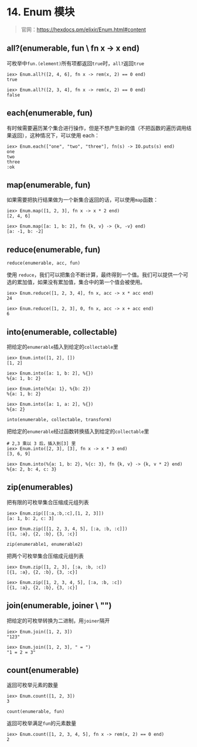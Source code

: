 # 14. Enum 模块

> 官网：https://hexdocs.pm/elixir/Enum.html#content

## all?(enumerable, fun \\ fn x -> x end)

可枚举中`fun.(element)`所有项都返回`true`时，`all?`返回`true`

```
iex> Enum.all?([2, 4, 6], fn x -> rem(x, 2) == 0 end)
true

iex> Enum.all?([2, 3, 4], fn x -> rem(x, 2) == 0 end)
false
```

## each(enumerable, fun)

有时候需要遍历某个集合进行操作，但是不想产生新的值（不把函数的遍历调用结果返回），这种情况下，可以使用 each：

```
iex> Enum.each(["one", "two", "three"], fn(s) -> IO.puts(s) end)
one
two
three
:ok
```

## map(enumerable, fun)

如果需要把执行结果做为一个新集合返回的话，可以使用`map`函数：

```
iex> Enum.map([1, 2, 3], fn x -> x * 2 end)
[2, 4, 6]

iex> Enum.map([a: 1, b: 2], fn {k, v} -> {k, -v} end)
[a: -1, b: -2]
```

## reduce(enumerable, fun)

`reduce(enumerable, acc, fun)`

使用 `reduce`，我们可以把集合不断计算，最终得到一个值。我们可以提供一个可选的累加值，如果没有累加值，集合中的第一个值会被使用。

```
iex> Enum.reduce([1, 2, 3, 4], fn x, acc -> x * acc end)
24

iex> Enum.reduce([1, 2, 3], 0, fn x, acc -> x + acc end)
6
```

## into(enumerable, collectable)

把给定的`enumerable`插入到给定的`collectable`里

```
iex> Enum.into([1, 2], [])
[1, 2]

iex> Enum.into([a: 1, b: 2], %{})
%{a: 1, b: 2}

iex> Enum.into(%{a: 1}, %{b: 2})
%{a: 1, b: 2}

iex> Enum.into([a: 1, a: 2], %{})
%{a: 2}
```

`into(enumerable, collectable, transform)`

把给定的`enumerable`经过函数转换插入到给定的`collectable`里

```
# 2,3 乘以 3 后，插入到[3] 里
iex> Enum.into([2, 3], [3], fn x -> x * 3 end)
[3, 6, 9]

iex> Enum.into(%{a: 1, b: 2}, %{c: 3}, fn {k, v} -> {k, v * 2} end)
%{a: 2, b: 4, c: 3}
```

## zip(enumerables)

把有限的可枚举集合压缩成元组列表

```
iex> Enum.zip([[:a,:b,:c],[1, 2, 3]]) 
[a: 1, b: 2, c: 3]

iex> Enum.zip([[1, 2, 3, 4, 5], [:a, :b, :c]])
[{1, :a}, {2, :b}, {3, :c}]
```

`zip(enumerable1, enumerable2)`

把两个可枚举集合压缩成元组列表

```
iex> Enum.zip([1, 2, 3], [:a, :b, :c])
[{1, :a}, {2, :b}, {3, :c}]

iex> Enum.zip([1, 2, 3, 4, 5], [:a, :b, :c])
[{1, :a}, {2, :b}, {3, :c}]
```

## join(enumerable, joiner \\ "")

把给定的可枚举转换为二进制，用`joiner`隔开

```
iex> Enum.join([1, 2, 3])
"123"

iex> Enum.join([1, 2, 3], " = ")
"1 = 2 = 3"
```

## count(enumerable)

返回可枚举元素的数量

```
iex> Enum.count([1, 2, 3])
3
```

`count(enumerable, fun)`

返回可枚举满足`fun`的元素数量

```
iex> Enum.count([1, 2, 3, 4, 5], fn x -> rem(x, 2) == 0 end)
2
```
